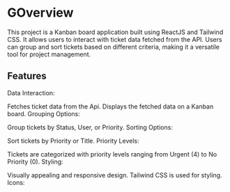 # GOverview

This project is a Kanban board application built using ReactJS and Tailwind CSS. It allows users to interact with ticket data fetched from the API. Users can group and sort tickets based on different criteria, making it a versatile tool for project management.

## Features

Data Interaction:

Fetches ticket data from the Api.
Displays the fetched data on a Kanban board.
Grouping Options:

Group tickets by Status, User, or Priority.
Sorting Options:

Sort tickets by Priority or Title.
Priority Levels:

Tickets are categorized with priority levels ranging from Urgent (4) to No Priority (0).
Styling:

Visually appealing and responsive design.
Tailwind CSS is used for styling.
Icons:



